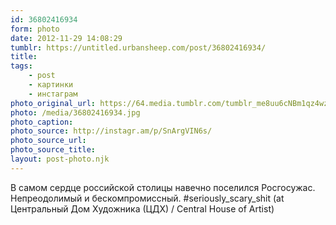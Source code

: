 ```yaml
---
id: 36802416934
form: photo
date: 2012-11-29 14:08:29
tumblr: https://untitled.urbansheep.com/post/36802416934/
title:
tags:
    - post
    - картинки
    - инстаграм
photo_original_url: https://64.media.tumblr.com/tumblr_me8uu6cNBm1qz4wzio1_640.jpg
photo: /media/36802416934.jpg
photo_caption: 
photo_source: http://instagr.am/p/SnArgVIN6s/
photo_source_url:
photo_source_title:
layout: post-photo.njk
---
```


<p>В самом сердце российской столицы навечно поселился Росгосужас. Непреодолимый и бескомпромиссный. #seriously_scary_shit (at Центральный Дом Художника (ЦДХ) / Central House of Artist)</p>
